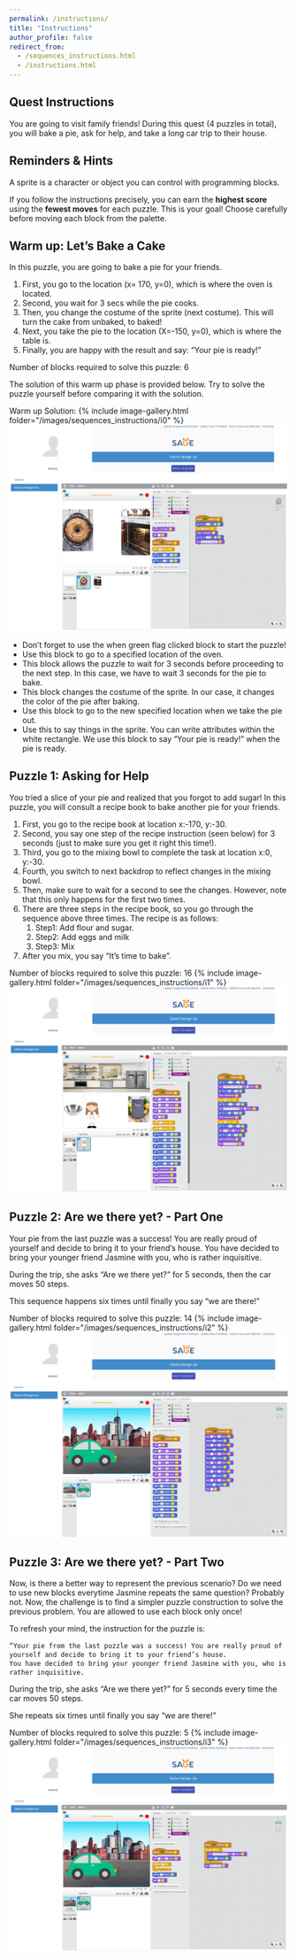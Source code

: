 ```yaml
---
permalink: /instructions/
title: "Instructions"
author_profile: false
redirect_from: 
  - /sequences_instructions.html
  - /instructions.html
---
```

Quest Instructions
------
You are going to visit family friends! During this quest (4 puzzles in total), you will  bake a pie, ask for help, and take a long car trip to their house.

Reminders & Hints
------
A sprite is a character or object you can control with programming blocks.

If you follow the instructions precisely, you can earn the **highest score** using the **fewest moves** for each puzzle. This is your goal!  Choose carefully before moving each block from the palette.

Warm up: Let’s Bake a Cake
------
In this puzzle, you are going to bake a pie for your friends.

1. First, you go to the location (x= 170, y=0), which is where the oven is located.
1. Second, you wait for 3 secs while the pie cooks.
1. Then, you change the costume of the sprite (next costume). This will turn the cake from unbaked, to baked!
1. Next, you take the pie to the location (X=-150, y=0), which is where the table is.
1. Finally, you are happy with the result and say: “Your pie is ready!”

Number of blocks required to solve this puzzle: 6

The solution of this warm up phase is provided below. Try to solve the puzzle yourself before comparing it with the solution.

Warm up Solution:
{% include image-gallery.html folder="/images/sequences_instructions/i0" %}
![](/images/sequences_instructions/i0/fs1_c1_i0.png)
* Don’t forget to use the when green flag clicked block to start the puzzle!
* Use this block to go to a specified location of the oven.
* This block allows the puzzle to wait for 3 seconds before proceeding to the next step. In this case, we have to wait 3 seconds for the pie to bake.
* This block changes the costume of the sprite. In our case, it changes the color of the pie after baking.
* Use this block to go to the new specified location when we take the pie out.
* Use this to say things in the sprite. You can write attributes within the white rectangle. We use this block to say “Your pie is ready!” when the pie is ready.

Puzzle 1: Asking for Help
------
You tried a slice of your pie and realized that you forgot to add sugar! In this puzzle, you will consult a recipe book to bake another pie for your friends.

1. First, you go to the recipe book at location x:-170, y:-30.
1. Second, you say one step of the recipe instruction (seen below) for 3 seconds (just to make sure you get it right this time!).
1. Third, you go to the mixing bowl to complete the task at location x:0, y:-30.
1. Fourth, you switch to next backdrop to reflect changes in the mixing bowl.
1. Then, make sure to wait for a second to see the changes. However, note that this only happens for the first two times.
1. There are three steps in the recipe book, so you go through the sequence above three times.
    The recipe is as follows:
    1. Step1: Add flour and sugar.
    1. Step2: Add eggs and milk
    1. Step3: Mix
1. After you mix, you say “It’s time to bake”.

Number of blocks required to solve this puzzle: 16
{% include image-gallery.html folder="/images/sequences_instructions/i1" %}
![](/images/sequences_instructions/i1/fs1_c1_i1.png)

Puzzle 2: Are we there yet? - Part One
------
Your pie from the last puzzle was a success! You are really proud of yourself and decide to bring it to your friend’s house. You have decided to bring your younger friend Jasmine with you, who is rather inquisitive.

During the trip, she asks “Are we there yet?” for 5 seconds, then the car moves 50 steps.

This sequence happens six times until finally you say “we are there!”

Number of blocks required to solve this puzzle: 14
{% include image-gallery.html folder="/images/sequences_instructions/i2" %}
![](/images/sequences_instructions/i2/fs1_c1_i2.png)

Puzzle 3: Are we there yet? - Part Two
------
Now, is there a better way to represent the previous scenario? Do we need to use new blocks everytime Jasmine repeats the same question? Probably not. Now, the challenge is to find a simpler puzzle construction to solve the previous problem. You are allowed to use each block only once!

To refresh your mind, the instruction for the puzzle is:

    “Your pie from the last puzzle was a success! You are really proud of yourself and decide to bring it to your friend’s house.
    You have decided to bring your younger friend Jasmine with you, who is rather inquisitive.

During the trip, she asks “Are we there yet?” for 5 seconds every time the car moves 50 steps.

She repeats six times until finally you say “we are there!”

Number of blocks required to solve this puzzle: 5
{% include image-gallery.html folder="/images/sequences_instructions/i3" %}
![](/images/sequences_instructions/i3/fs1_c1_i3.png)